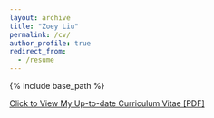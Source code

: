 ```yaml
---
layout: archive
title: "Zoey Liu"
permalink: /cv/
author_profile: true
redirect_from:
  - /resume
---
```


{% include base_path %}

[Click to View My Up-to-date Curriculum Vitae [PDF]](http://zoeyliu18.github.io/files/zoeyliu-cv.pdf)

<!-- <embed src="http://lantaoyu.com/files/lantaoyu_cv.pdf" width="650" height="1800" type='application/pdf'> -->

